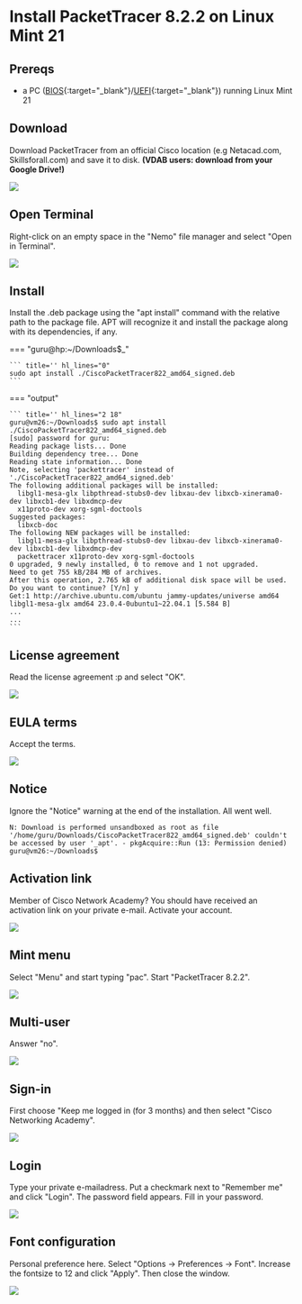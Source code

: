 # Install PacketTracer 8.2.2 on Linux Mint 21

## Prereqs
- a PC ([BIOS](../../tutorials/windows11-linuxmint21-dual-boot-bios-clonezilla/index.md){:target="_blank"}/[UEFI](../../tutorials/windows11-linuxmint21-dual-boot-uefi/index.md){:target="_blank"}) running Linux Mint 21

## Download
Download PacketTracer from an official Cisco location (e.g Netacad.com, Skillsforall.com) and save it to disk.
**(VDAB users: download from your Google Drive!)**

<img src="netacad-packettracer.png"/>

## Open Terminal
Right-click on an empty space in the "Nemo" file manager and select "Open in Terminal".

<img src="downloads.png"/>

## Install
Install the .deb package using the "apt install" command with the relative path to the package file. APT will recognize it and install the package along with its dependencies, if any.

=== "guru@hp:~/Downloads$_"

    ``` title='' hl_lines="0"
    sudo apt install ./CiscoPacketTracer822_amd64_signed.deb
    ```

=== "output"

    ``` title='' hl_lines="2 18"
    guru@vm26:~/Downloads$ sudo apt install ./CiscoPacketTracer822_amd64_signed.deb
    [sudo] password for guru:     
    Reading package lists... Done
    Building dependency tree... Done
    Reading state information... Done
    Note, selecting 'packettracer' instead of './CiscoPacketTracer822_amd64_signed.deb'
    The following additional packages will be installed:
      libgl1-mesa-glx libpthread-stubs0-dev libxau-dev libxcb-xinerama0-dev libxcb1-dev libxdmcp-dev
      x11proto-dev xorg-sgml-doctools
    Suggested packages:
      libxcb-doc
    The following NEW packages will be installed:
      libgl1-mesa-glx libpthread-stubs0-dev libxau-dev libxcb-xinerama0-dev libxcb1-dev libxdmcp-dev
      packettracer x11proto-dev xorg-sgml-doctools
    0 upgraded, 9 newly installed, 0 to remove and 1 not upgraded.
    Need to get 755 kB/284 MB of archives.
    After this operation, 2.765 kB of additional disk space will be used.
    Do you want to continue? [Y/n] y
    Get:1 http://archive.ubuntu.com/ubuntu jammy-updates/universe amd64 libgl1-mesa-glx amd64 23.0.4-0ubuntu1~22.04.1 [5.584 B]
    ...
    ...
    ```

## License agreement
Read the license agreement :p and select "OK".

<img src="license1.png"/>

## EULA terms
Accept the terms.

<img src="license2.png"/>

## Notice
Ignore the "Notice" warning at the end of the installation. All went well.

``` title='' hl_lines="1"
N: Download is performed unsandboxed as root as file '/home/guru/Downloads/CiscoPacketTracer822_amd64_signed.deb' couldn't be accessed by user '_apt'. - pkgAcquire::Run (13: Permission denied)
guru@vm26:~/Downloads$ 
```

## Activation link
Member of Cisco Network Academy? You should have received an activation link on your private e-mail. Activate your account.

<img src="activation-link.png"/>

## Mint menu
Select "Menu" and start typing "pac". Start "PacketTracer 8.2.2".

<img src="menu-pac.png"/>

## Multi-user
Answer "no".

<img src="multi-user.png"/>

## Sign-in
First choose "Keep me logged in (for 3 months) and then select "Cisco Networking Academy".

<img src="keep-me-logged-in.png"/>

## Login
Type your private e-mailadress. Put a checkmark next to "Remember me" and click "Login". The password field appears. Fill in your password.

<img src="login.png"/>

## Font configuration
Personal preference here. Select "Options -> Preferences -> Font". Increase the fontsize to 12 and click "Apply".
Then close the window.

<img src="font-configuration.png"/>






